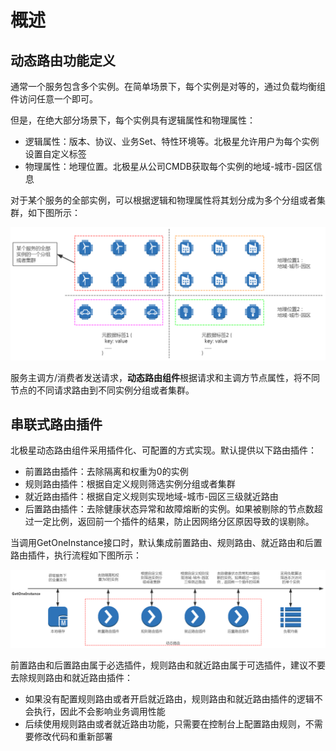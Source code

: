# 概述

## 动态路由功能定义

通常一个服务包含多个实例。在简单场景下，每个实例是对等的，通过负载均衡组件访问任意一个即可。

但是，在绝大部分场景下，每个实例具有逻辑属性和物理属性：

- 逻辑属性：版本、协议、业务Set、特性环境等。北极星允许用户为每个实例设置自定义标签
- 物理属性：地理位置。北极星从公司CMDB获取每个实例的地域-城市-园区信息

对于某个服务的全部实例，可以根据逻辑和物理属性将其划分成为多个分组或者集群，如下图所示：

![](图片/route_arch.png)

服务主调方/消费者发送请求，**动态路由组件**根据请求和主调方节点属性，将不同节点的不同请求路由到不同实例分组或者集群。

## 串联式路由插件

北极星动态路由组件采用插件化、可配置的方式实现。默认提供以下路由插件：

- 前置路由插件：去除隔离和权重为0的实例
- 规则路由插件：根据自定义规则筛选实例分组或者集群
- 就近路由插件：根据自定义规则实现地域-城市-园区三级就近路由
- 后置路由插件：去除健康状态异常和故障熔断的实例。如果被剔除的节点数超过一定比例，返回前一个插件的结果，防止因网络分区原因导致的误剔除。

当调用GetOneInstance接口时，默认集成前置路由、规则路由、就近路由和后置路由插件，执行流程如下图所示：

![](图片/route_plugin.png)

前置路由和后置路由属于必选插件，规则路由和就近路由属于可选插件，建议不要去除规则路由和就近路由插件：

- 如果没有配置规则路由或者开启就近路由，规则路由和就近路由插件的逻辑不会执行，因此不会影响业务调用性能
- 后续使用规则路由或者就近路由功能，只需要在控制台上配置路由规则，不需要修改代码和重新部署
  

